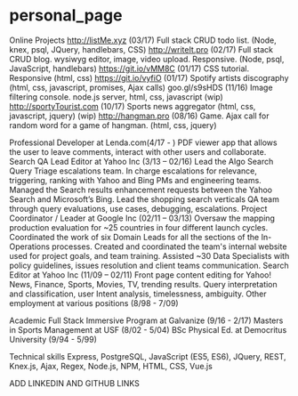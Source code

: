 # personal_page

Online Projects
http://listMe.xyz (03/17)
Full stack CRUD todo list. (Node, knex, psql, JQuery, handlebars, CSS)
http://writeIt.pro (02/17)
Full stack CRUD blog. wysiwyg editor, image, video upload. Responsive. (Node, psql, JavaScript, handlebars)
https://git.io/vMM8C (01/17)
CSS tutorial. Responsive (html, css)
https://git.io/vyfiO (01/17)
Spotify artists discography (html, css, javascript, promises, Ajax calls)
goo.gl/s9sHDS (11/16)
Image filtering console. node.js server, html, css, javascript (wip)
http://sportyTourist.com (10/17)
Sports news aggregator (html, css, javascript, jquery) (wip)
http://hangman.pro (08/16)
Game. Ajax call for random word for a game of hangman. (html, css, jquery)

Professional
Developer at Lenda.com(4/17 - )
PDF viewer app that allows the user to leave comments, interact with other users and collaborate.
Search QA Lead Editor at Yahoo Inc (3/13 – 02/16)
Lead the Algo Search Query Triage escalations team.
In charge escalations for relevance, triggering, ranking with Yahoo and Bing PMs and engineering teams.
Managed the Search results enhancement requests between the Yahoo Search and Microsoft’s Bing.
Lead the shopping search verticals QA team through query evaluations, use cases, debugging, escalations.
Project Coordinator / Leader at Google Inc (02/11 – 03/13)
Oversaw the mapping production evaluation for ~25 countries in four different launch cycles.
Coordinated the work of six Domain Leads for all the sections of the In-Operations processes.
Created and coordinated the team's internal website used for project goals, and team training.
Assisted ~30 Data Specialists with policy guidelines, issues resolution and client teams communication.
Search Editor at Yahoo Inc (11/09 – 02/11)
Front page content editing for Yahoo! News, Finance, Sports, Movies, TV, trending results.
Query interpretation and classification, user Intent analysis, timelessness, ambiguity.
Other employment at various positions (8/98 - 7/09)

Academic
Full Stack Immersive Program at Galvanize (9/16 - 2/17)
Masters in Sports Management at USF (8/02 - 5/04)
BSc Physical Ed. at Democritus University (9/94 - 5/99)


Technical skills
Express, PostgreSQL, JavaScript (ES5, ES6), JQuery, REST, Knex.js, Ajax, Regex, Node.js, NPM, HTML, CSS, Vue.js

ADD LINKEDIN AND GITHUB LINKS
